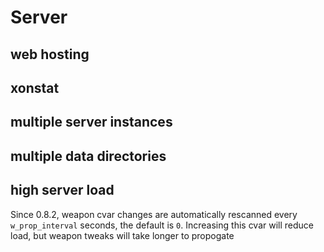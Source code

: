 # Server

## web hosting

## xonstat

## multiple server instances

## multiple data directories

## high server load

Since 0.8.2, weapon cvar changes are automatically rescanned every `w_prop_interval` seconds, the default is `0`. Increasing this cvar will reduce load, but weapon tweaks will take longer to propogate